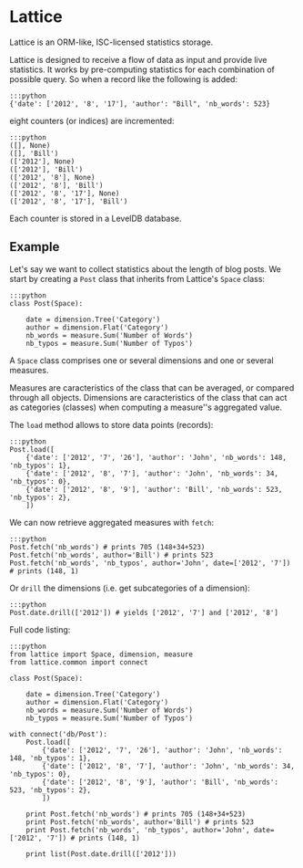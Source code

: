 
# Lattice

Lattice is an ORM-like, ISC-licensed statistics storage.

Lattice is designed to receive a flow of data as input and provide
live statistics. It works by pre-computing statistics for each
combination of possible query. So when a record like the following is
added:

    :::python
    {'date': ['2012', '8', '17'], 'author': "Bill", 'nb_words': 523}

eight counters (or indices) are incremented:

    :::python
    ([], None)
    ([], 'Bill')
    (['2012'], None)
    (['2012'], 'Bill')
    (['2012', '8'], None)
    (['2012', '8'], 'Bill')
    (['2012', '8', '17'], None)
    (['2012', '8', '17'], 'Bill')


Each counter is stored in a LevelDB database.


## Example

Let's say we want to collect statistics about the length of blog posts. We
start by creating a `Post` class that inherits from  Lattice's `Space` class:

    :::python
    class Post(Space):

        date = dimension.Tree('Category')
        author = dimension.Flat('Category')
        nb_words = measure.Sum('Number of Words')
        nb_typos = measure.Sum('Number of Typos')

A `Space` class comprises one or several dimensions and one or several
measures.

Measures are caracteristics of the class that can be averaged, or compared
through all objects. Dimensions are caracteristics of the class that can 
act as categories (classes) when computing a measure''s aggregated value.

The `load` method allows to store data points (records):

    :::python
    Post.load([
        {'date': ['2012', '7', '26'], 'author': 'John', 'nb_words': 148, 'nb_typos': 1},
        {'date': ['2012', '8', '7'], 'author': 'John', 'nb_words': 34, 'nb_typos': 0},
        {'date': ['2012', '8', '9'], 'author': 'Bill', 'nb_words': 523, 'nb_typos': 2},
        ])

We can now retrieve aggregated measures with `fetch`:

    :::python
    Post.fetch('nb_words') # prints 705 (148+34+523)
    Post.fetch('nb_words', author='Bill') # prints 523
    Post.fetch('nb_words', 'nb_typos', author='John', date=['2012', '7']) # prints (148, 1)

Or `drill` the dimensions (i.e. get subcategories of a dimension):

    :::python
    Post.date.drill(['2012']) # yields ['2012', '7'] and ['2012', '8']

Full code listing:

    :::python
    from lattice import Space, dimension, measure
    from lattice.common import connect

    class Post(Space):

        date = dimension.Tree('Category')
        author = dimension.Flat('Category')
        nb_words = measure.Sum('Number of Words')
        nb_typos = measure.Sum('Number of Typos')

    with connect('db/Post'):
        Post.load([
            {'date': ['2012', '7', '26'], 'author': 'John', 'nb_words': 148, 'nb_typos': 1},
            {'date': ['2012', '8', '7'], 'author': 'John', 'nb_words': 34, 'nb_typos': 0},
            {'date': ['2012', '8', '9'], 'author': 'Bill', 'nb_words': 523, 'nb_typos': 2},
            ])

        print Post.fetch('nb_words') # prints 705 (148+34+523)
        print Post.fetch('nb_words', author='Bill') # prints 523
        print Post.fetch('nb_words', 'nb_typos', author='John', date=['2012', '7']) # prints (148, 1)

        print list(Post.date.drill(['2012']))
